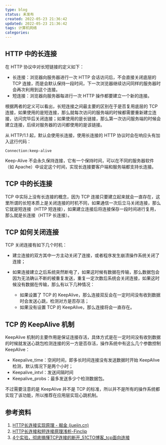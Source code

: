 ```yaml
---
type: blog
status: 未发布
created: 2022-05-23 21:36:42
updated: 2022-05-23 21:36:42
tags: 计算机网络
categories: 
---
```



## HTTP 中的长连接

在 HTTP 协议中对长短链接的定义如下：

* 长连接：浏览器向服务器进行一次 HTTP 会话访问后，不会直接关闭底层的 TCP 连接，而是会默认保持一段时间，下一次浏览器继续访问同样的服务器时会再次利用到这个连接。
* 短连接：浏览器向服务器每进行一次 HTTP 操作都要建立一个新的连接。

根据两者的定义可以看出，长短连接之间最主要的区别在于是否复用底层的 TCP 连接，如果使用的是短连接，那么就每次访问的服务端的时候都需要重新建立连接，访问完毕后关闭连接；如果使用的是长链接，那么第一次访问服务端的时候会建立连接，后续对服务器的访问都使用的是该链接。

从 HTTP/1.1 起，默认会使用长连接，使用长连接的 HTTP 协议时会在响应头有加入这行代码：

```http
Connection:keep-alive
```

Keep-Alive 不会永久保持连接，它有一个保持时间，可以在不同的服务器软件（如 Apache）中设定这个时间，实现长连接要客户端和服务端都支持长连接。

## TCP 中的长连接

TCP 中实际上没有长连接的概念，因为 TCP 连接只要建立起来就会一直存在，这里所谓的长短本质上是关闭连接的时机不同，如果通信一次后立马关闭连接，那么它就是短连接（HTTP 短连接），如果建立连接后将连接保存一段时间进行复用，那么就是长连接（HTTP 长连接）。

## TCP 如何关闭连接

TCP 关闭连接有如下几个时机：

* 建立连接的双方其中一方主动关闭了连接，或者程序发生崩溃操作系统关闭了连接；
* 如果连接建立之后系统突然断电了，如果这时候有数据在传输，那么数据包会因为无法确认不断的被重复发送，重复一定次数后系统会关闭连接，如果这时候没有数据在传输，那么有以下几种情况：

  * 如果设置了 TCP 的 KeepAlive，那么连接双反会在一定时间没有收到数据时会发送心跳，检测对方是否存活；
  * 如果没有设置 TCP 的 KeepAlive，那么连接将会一直存在。

## TCP 的 KeepAlive 机制

KeepAlive 机制的主要作用是保证连接存活，具体方式是在一定时间没有收到数据的时候就发送心跳包检测连接的另一方是否存活，操作系统中有这么几个参数控制 KeepAlive：

* Keepalive_time：空闲时间，即多长时间连接没有发送数据时开始 KeepAlive 检测，默认情况下是两个小时；
* Keepalive_intvl：发送间隔时间
* Keepalive_probs：最多发送多少个检测数据包。

不过需要注意的是 KeepAlive 并不是 TCP 的标准，所以并不是所有的操作系统都实现了该功能，所以推荐在应用层实现心跳机制。

## 参考资料

1. [HTTP长连接实现原理 - 掘金 (juejin.cn)](https://juejin.cn/post/6923887573861564423)
2. [HTTP长连接和短连接原理浅析-Finclip](https://www.finclip.com/news/f/495.html)
3. [4个实验，彻底搞懂TCP连接的断开_51CTO博客_tcp面向连接](https://blog.51cto.com/u_15067225/4334375)